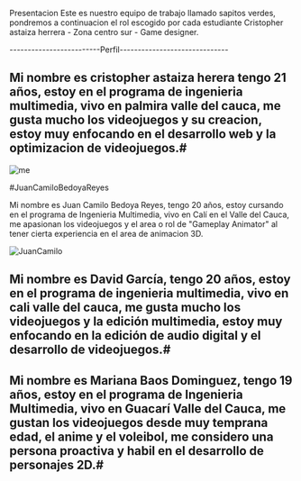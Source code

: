 Presentacion 
Este es nuestro equipo de trabajo llamado sapitos verdes, pondremos a continuacion el rol escogido por cada estudiante 
Cristopher astaiza herrera - Zona centro sur - Game designer.

-------------------------Perfil------------------------------


## Mi nombre es cristopher astaiza herera tengo 21 años, estoy en el programa de ingenieria multimedia, vivo en palmira valle del cauca, me gusta mucho los videojuegos y su creacion, estoy muy enfocando en el desarrollo web y la optimizacion de videojuegos.#

![me](https://github.com/user-attachments/assets/4304438d-459f-4175-9ab7-0b12b1343f99)

#JuanCamiloBedoyaReyes

Mi nombre es Juan Camilo Bedoya Reyes, tengo 20 años, estoy cursando en el programa de Ingenieria Multimedia, vivo en Calí en el Valle del Cauca, me apasionan
los videojuegos y el area o rol de "Gameplay Animator" al tener cierta experiencia en el area de animacion 3D.

![JuanCamilo](https://github.com/user-attachments/assets/a84f5794-5dc3-4092-b5a2-8f52ddb03da2)


## Mi nombre es David García, tengo 20 años, estoy en el programa de ingenieria multimedia, vivo en cali valle del cauca, me gusta mucho los videojuegos y la edición multimedia, estoy muy enfocando en la edición de audio digital y el desarrollo de videojuegos.#

## Mi nombre es Mariana Baos Dominguez, tengo 19 años, estoy en el programa de Ingenieria Multimedia, vivo en Guacarí Valle del Cauca, me gustan los videojuegos desde muy temprana edad, el anime y el voleibol, me considero una persona proactiva y habil en el desarrollo de personajes 2D.#
